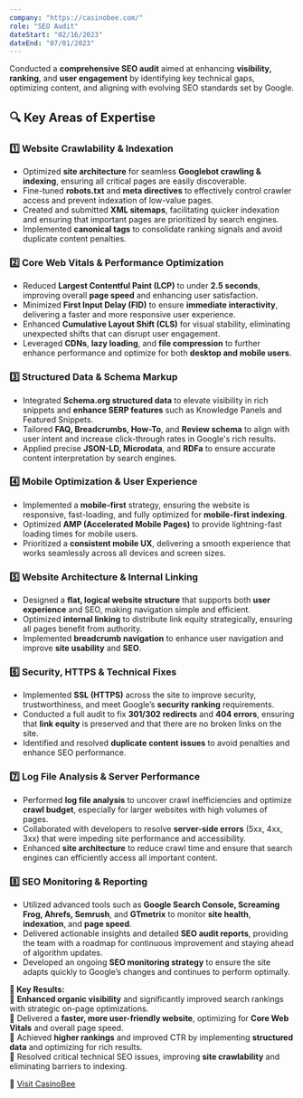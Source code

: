 ```yaml
---
company: "https://casinobee.com/"
role: "SEO Audit"
dateStart: "02/16/2023"
dateEnd: "07/01/2023"
---
```


Conducted a **comprehensive SEO audit** aimed at enhancing **visibility, ranking**, and **user engagement** by identifying key technical gaps, optimizing content, and aligning with evolving SEO standards set by Google.

## 🔍 Key Areas of Expertise

### **1️⃣ Website Crawlability & Indexation**

- Optimized **site architecture** for seamless **Googlebot crawling & indexing**, ensuring all critical pages are easily discoverable.
- Fine-tuned **robots.txt** and **meta directives** to effectively control crawler access and prevent indexation of low-value pages.
- Created and submitted **XML sitemaps**, facilitating quicker indexation and ensuring that important pages are prioritized by search engines.
- Implemented **canonical tags** to consolidate ranking signals and avoid duplicate content penalties.

### **2️⃣ Core Web Vitals & Performance Optimization**

- Reduced **Largest Contentful Paint (LCP)** to under **2.5 seconds**, improving overall **page speed** and enhancing user satisfaction.
- Minimized **First Input Delay (FID)** to ensure **immediate interactivity**, delivering a faster and more responsive user experience.
- Enhanced **Cumulative Layout Shift (CLS)** for visual stability, eliminating unexpected shifts that can disrupt user engagement.
- Leveraged **CDNs**, **lazy loading**, and **file compression** to further enhance performance and optimize for both **desktop and mobile users**.

### **3️⃣ Structured Data & Schema Markup**

- Integrated **Schema.org structured data** to elevate visibility in rich snippets and **enhance SERP features** such as Knowledge Panels and Featured Snippets.
- Tailored **FAQ, Breadcrumbs, How-To**, and **Review schema** to align with user intent and increase click-through rates in Google's rich results.
- Applied precise **JSON-LD, Microdata**, and **RDFa** to ensure accurate content interpretation by search engines.

### **4️⃣ Mobile Optimization & User Experience**

- Implemented a **mobile-first** strategy, ensuring the website is responsive, fast-loading, and fully optimized for **mobile-first indexing**.
- Optimized **AMP (Accelerated Mobile Pages)** to provide lightning-fast loading times for mobile users.
- Prioritized a **consistent mobile UX**, delivering a smooth experience that works seamlessly across all devices and screen sizes.

### **5️⃣ Website Architecture & Internal Linking**

- Designed a **flat, logical website structure** that supports both **user experience** and SEO, making navigation simple and efficient.
- Optimized **internal linking** to distribute link equity strategically, ensuring all pages benefit from authority.
- Implemented **breadcrumb navigation** to enhance user navigation and improve **site usability** and **SEO**.

### **6️⃣ Security, HTTPS & Technical Fixes**

- Implemented **SSL (HTTPS)** across the site to improve security, trustworthiness, and meet Google’s **security ranking** requirements.
- Conducted a full audit to fix **301/302 redirects** and **404 errors**, ensuring that **link equity** is preserved and that there are no broken links on the site.
- Identified and resolved **duplicate content issues** to avoid penalties and enhance SEO performance.

### **7️⃣ Log File Analysis & Server Performance**

- Performed **log file analysis** to uncover crawl inefficiencies and optimize **crawl budget**, especially for larger websites with high volumes of pages.
- Collaborated with developers to resolve **server-side errors** (5xx, 4xx, 3xx) that were impeding site performance and accessibility.
- Enhanced **site architecture** to reduce crawl time and ensure that search engines can efficiently access all important content.

### **8️⃣ SEO Monitoring & Reporting**

- Utilized advanced tools such as **Google Search Console, Screaming Frog, Ahrefs, Semrush**, and **GTmetrix** to monitor **site health**, **indexation**, and **page speed**.
- Delivered actionable insights and detailed **SEO audit reports**, providing the team with a roadmap for continuous improvement and staying ahead of algorithm updates.
- Developed an ongoing **SEO monitoring strategy** to ensure the site adapts quickly to Google’s changes and continues to perform optimally.

**🚀 Key Results:**  
📌 **Enhanced organic visibility** and significantly improved search rankings with strategic on-page optimizations.  
📌 Delivered a **faster, more user-friendly website**, optimizing for **Core Web Vitals** and overall page speed.  
📌 Achieved **higher rankings** and improved CTR by implementing **structured data** and optimizing for rich results.  
📌 Resolved critical technical SEO issues, improving **site crawlability** and eliminating barriers to indexing.

🔗 [Visit CasinoBee](https://casinobee.com/)
